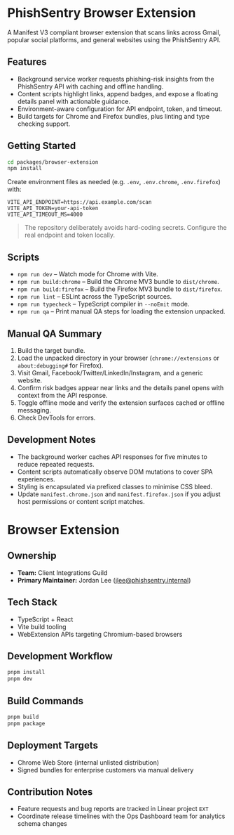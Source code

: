 # PhishSentry Browser Extension

A Manifest V3 compliant browser extension that scans links across Gmail, popular social platforms, and general websites using the PhishSentry API.

## Features

- Background service worker requests phishing-risk insights from the PhishSentry API with caching and offline handling.
- Content scripts highlight links, append badges, and expose a floating details panel with actionable guidance.
- Environment-aware configuration for API endpoint, token, and timeout.
- Build targets for Chrome and Firefox bundles, plus linting and type checking support.

## Getting Started

```bash
cd packages/browser-extension
npm install
```

Create environment files as needed (e.g. `.env`, `.env.chrome`, `.env.firefox`) with:

```
VITE_API_ENDPOINT=https://api.example.com/scan
VITE_API_TOKEN=your-api-token
VITE_API_TIMEOUT_MS=4000
```

> The repository deliberately avoids hard-coding secrets. Configure the real endpoint and token locally.

## Scripts

- `npm run dev` – Watch mode for Chrome with Vite.
- `npm run build:chrome` – Build the Chrome MV3 bundle to `dist/chrome`.
- `npm run build:firefox` – Build the Firefox MV3 bundle to `dist/firefox`.
- `npm run lint` – ESLint across the TypeScript sources.
- `npm run typecheck` – TypeScript compiler in `--noEmit` mode.
- `npm run qa` – Print manual QA steps for loading the extension unpacked.

## Manual QA Summary

1. Build the target bundle.
2. Load the unpacked directory in your browser (`chrome://extensions` or `about:debugging#` for Firefox).
3. Visit Gmail, Facebook/Twitter/LinkedIn/Instagram, and a generic website.
4. Confirm risk badges appear near links and the details panel opens with context from the API response.
5. Toggle offline mode and verify the extension surfaces cached or offline messaging.
6. Check DevTools for errors.

## Development Notes

- The background worker caches API responses for five minutes to reduce repeated requests.
- Content scripts automatically observe DOM mutations to cover SPA experiences.
- Styling is encapsulated via prefixed classes to minimise CSS bleed.
- Update `manifest.chrome.json` and `manifest.firefox.json` if you adjust host permissions or content script matches.
# Browser Extension

## Ownership
- **Team:** Client Integrations Guild
- **Primary Maintainer:** Jordan Lee (<jlee@phishsentry.internal>)

## Tech Stack
- TypeScript + React
- Vite build tooling
- WebExtension APIs targeting Chromium-based browsers

## Development Workflow
```bash
pnpm install
pnpm dev
```

## Build Commands
```bash
pnpm build
pnpm package
```

## Deployment Targets
- Chrome Web Store (internal unlisted distribution)
- Signed bundles for enterprise customers via manual delivery

## Contribution Notes
- Feature requests and bug reports are tracked in Linear project `EXT`
- Coordinate release timelines with the Ops Dashboard team for analytics schema changes
